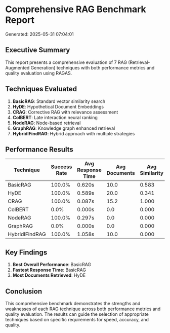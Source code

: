 # Comprehensive RAG Benchmark Report
Generated: 2025-05-31 07:04:01

## Executive Summary

This report presents a comprehensive evaluation of 7 RAG (Retrieval-Augmented Generation) techniques with both performance metrics and quality evaluation using RAGAS.

## Techniques Evaluated

1. **BasicRAG**: Standard vector similarity search
2. **HyDE**: Hypothetical Document Embeddings
3. **CRAG**: Corrective RAG with relevance assessment
4. **ColBERT**: Late interaction neural ranking
5. **NodeRAG**: Node-based retrieval
6. **GraphRAG**: Knowledge graph enhanced retrieval
7. **HybridIFindRAG**: Hybrid approach with multiple strategies

## Performance Results

| Technique | Success Rate | Avg Response Time | Avg Documents | Avg Similarity |
|-----------|-------------|-------------------|---------------|----------------|
| BasicRAG | 100.0% | 0.620s | 10.0 | 0.583 |
| HyDE | 100.0% | 0.589s | 20.0 | 0.341 |
| CRAG | 100.0% | 0.087s | 15.2 | 1.000 |
| ColBERT | 0.0% | 0.000s | 0.0 | 0.000 |
| NodeRAG | 100.0% | 0.297s | 0.0 | 0.000 |
| GraphRAG | 0.0% | 0.000s | 0.0 | 0.000 |
| HybridIFindRAG | 100.0% | 1.058s | 10.0 | 0.000 |

## Key Findings

1. **Best Overall Performance**: BasicRAG
2. **Fastest Response Time**: BasicRAG
3. **Most Documents Retrieved**: HyDE

## Conclusion

This comprehensive benchmark demonstrates the strengths and weaknesses of each RAG technique across both performance metrics and quality evaluation. The results can guide the selection of appropriate techniques based on specific requirements for speed, accuracy, and quality.
